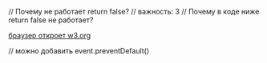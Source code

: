 // Почему не работает return false?
// важность: 3
// Почему в коде ниже return false не работает?

<script>
  function handler() {
    alert( "..." );
    return false;
  }
</script>

<a href="https://w3.org" onclick="handler()">браузер откроет w3.org</a>

// можно добавить event.preventDefault()